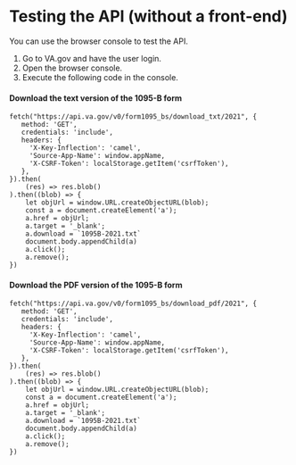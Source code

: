 # Testing the API (without a front-end)

You can use the browser console to test the API. 

1. Go to VA.gov and have the user login. 
2. Open the browser console. 
3. Execute the following code in the console. 

#### Download the text version of the 1095-B form
```
fetch("https://api.va.gov/v0/form1095_bs/download_txt/2021", {
   method: 'GET',
   credentials: 'include',
   headers: {
     'X-Key-Inflection': 'camel',
     'Source-App-Name': window.appName,
     'X-CSRF-Token': localStorage.getItem('csrfToken'),
   },
}).then(
    (res) => res.blob()
).then((blob) => {
    let objUrl = window.URL.createObjectURL(blob);
    const a = document.createElement('a');
    a.href = objUrl;
    a.target = '_blank';
    a.download = `1095B-2021.txt`
    document.body.appendChild(a)
    a.click();
    a.remove();
})
```

#### Download the PDF version of the 1095-B form
```
fetch("https://api.va.gov/v0/form1095_bs/download_pdf/2021", {
   method: 'GET',
   credentials: 'include',
   headers: {
     'X-Key-Inflection': 'camel',
     'Source-App-Name': window.appName,
     'X-CSRF-Token': localStorage.getItem('csrfToken'),
   },
}).then(
    (res) => res.blob()
).then((blob) => {
    let objUrl = window.URL.createObjectURL(blob);
    const a = document.createElement('a');
    a.href = objUrl;
    a.target = '_blank';
    a.download = `1095B-2021.txt`
    document.body.appendChild(a)
    a.click();
    a.remove();
})
```
